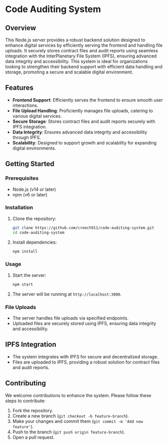 # Code Auditing System

## Overview

This Node.js server provides a robust backend solution designed to enhance digital services by efficiently serving the frontend and handling file uploads. It securely stores contract files and audit reports using seamless integration with the InterPlanetary File System (IPFS), ensuring advanced data integrity and accessibility. This system is ideal for organizations looking to strengthen their backend support with efficient data handling and storage, promoting a secure and scalable digital environment.

## Features

- **Frontend Support**: Efficiently serves the frontend to ensure smooth user interactions.
- **File Upload Handling**: Proficiently manages file uploads, catering to various digital services.
- **Secure Storage**: Stores contract files and audit reports securely with IPFS integration.
- **Data Integrity**: Ensures advanced data integrity and accessibility through IPFS.
- **Scalability**: Designed to support growth and scalability for expanding digital environments.

## Getting Started

### Prerequisites

- Node.js (v14 or later)
- npm (v6 or later)

### Installation

1. Clone the repository:

   ```sh
   git clone https://github.com/creech911/code-auditing-system.git
   cd code-auditing-system
   ```

2. Install dependencies:

   ```sh
   npm install
   ```

### Usage

1. Start the server:

   ```sh
   npm start
   ```

2. The server will be running at `http://localhost:3000`.

### File Uploads

- The server handles file uploads via specified endpoints.
- Uploaded files are securely stored using IPFS, ensuring data integrity and accessibility.

## IPFS Integration

- The system integrates with IPFS for secure and decentralized storage.
- Files are uploaded to IPFS, providing a robust solution for contract files and audit reports.

## Contributing

We welcome contributions to enhance the system. Please follow these steps to contribute:

1. Fork the repository.
2. Create a new branch (`git checkout -b feature-branch`).
3. Make your changes and commit them (`git commit -m 'Add new feature'`).
4. Push to the branch (`git push origin feature-branch`).
5. Open a pull request.

